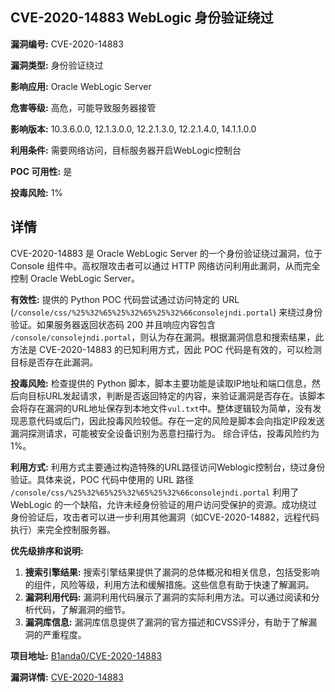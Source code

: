 ## CVE-2020-14883 WebLogic 身份验证绕过

**漏洞编号:** CVE-2020-14883

**漏洞类型:** 身份验证绕过

**影响应用:** Oracle WebLogic Server

**危害等级:** 高危，可能导致服务器接管

**影响版本:** 10.3.6.0.0, 12.1.3.0.0, 12.2.1.3.0, 12.2.1.4.0, 14.1.1.0.0

**利用条件:** 需要网络访问，目标服务器开启WebLogic控制台

**POC 可用性:** 是

**投毒风险:** 1%

## 详情

CVE-2020-14883 是 Oracle WebLogic Server 的一个身份验证绕过漏洞，位于 Console 组件中。高权限攻击者可以通过 HTTP 网络访问利用此漏洞，从而完全控制 Oracle WebLogic Server。

**有效性:**
提供的 Python POC 代码尝试通过访问特定的 URL (`/console/css/%25%32%65%25%32%65%25%32%66consolejndi.portal`) 来绕过身份验证。如果服务器返回状态码 200 并且响应内容包含 `/console/consolejndi.portal`，则认为存在漏洞。根据漏洞信息和搜索结果，此方法是 CVE-2020-14883 的已知利用方式，因此 POC 代码是有效的，可以检测目标是否存在此漏洞。

**投毒风险:**
检查提供的 Python 脚本，脚本主要功能是读取IP地址和端口信息，然后向目标URL发起请求，判断是否返回特定的内容，来验证漏洞是否存在。该脚本会将存在漏洞的URL地址保存到本地文件`vul.txt`中。整体逻辑较为简单，没有发现恶意代码或后门，因此投毒风险较低。存在一定的风险是脚本会向指定IP段发送漏洞探测请求，可能被安全设备识别为恶意扫描行为。 综合评估，投毒风险约为1%。

**利用方式:**
利用方式主要通过构造特殊的URL路径访问Weblogic控制台，绕过身份验证。具体来说，POC 代码中使用的 URL 路径 `/console/css/%25%32%65%25%32%65%25%32%66consolejndi.portal` 利用了 WebLogic 的一个缺陷，允许未经身份验证的用户访问受保护的资源。成功绕过身份验证后，攻击者可以进一步利用其他漏洞（如CVE-2020-14882，远程代码执行）来完全控制服务器。

**优先级排序和说明:**
1. **搜索引擎结果:** 搜索引擎结果提供了漏洞的总体概况和相关信息，包括受影响的组件，风险等级，利用方法和缓解措施。这些信息有助于快速了解漏洞。
2. **漏洞利用代码:** 漏洞利用代码展示了漏洞的实际利用方法。可以通过阅读和分析代码，了解漏洞的细节。
3. **漏洞库信息:** 漏洞库信息提供了漏洞的官方描述和CVSS评分，有助于了解漏洞的严重程度。


**项目地址:** [B1anda0/CVE-2020-14883](https://github.com/B1anda0/CVE-2020-14883)

**漏洞详情:** [CVE-2020-14883](https://nvd.nist.gov/vuln/detail/CVE-2020-14883)
